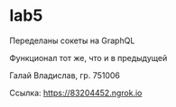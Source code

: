 # lab5

Переделаны сокеты на GraphQL

Функционал тот же, что и в предыдущей

Галай Владислав, гр. 751006

Ссылка:
https://83204452.ngrok.io
 
